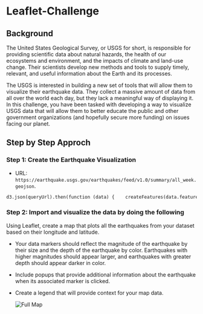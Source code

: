 # Leaflet-Challenge

## Background
The United States Geological Survey, or USGS for short, is responsible for providing scientific data about natural hazards, the health of our ecosystems and environment, and the impacts of climate and land-use change. Their scientists develop new methods and tools to supply timely, relevant, and useful information about the Earth and its processes.

The USGS is interested in building a new set of tools that will allow them to visualize their earthquake data. They collect a massive amount of data from all over the world each day, but they lack a meaningful way of displaying it. In this challenge, you have been tasked with developing a way to visualize USGS data that will allow them to better educate the public and other government organizations (and hopefully secure more funding) on issues facing our planet.

## Step by Step Approch

### Step 1: Create the Earthquake Visualization

* URL: `https://earthquake.usgs.gov/earthquakes/feed/v1.0/summary/all_week.geojson`.<br/>

```python
d3.json(queryUrl).then(function (data) {    createFeatures(data.features);});

```
### Step 2: Import and visualize the data by doing the following

Using Leaflet, create a map that plots all the earthquakes from your dataset based on their longitude and latitude.

* Your data markers should reflect the magnitude of the earthquake by their size and the depth of the earthquake by color. Earthquakes with higher magnitudes should appear larger, and earthquakes with greater depth should appear darker in color.

* Include popups that provide additional information about the earthquake when its associated marker is clicked.

* Create a legend that will provide context for your map data.


   ![Full Map](main/map.PNG)
